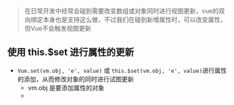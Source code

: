 > 在日常开发中经常会碰到需要改变数组或对象同时进行视图更新，vue的双向绑定本身也是支持这么做，不过我们在碰到新增属性时，可以改变属性，但Vue不会触发视图更新

## 使用 this.$set 进行属性的更新
* `Vue.set(vm.obj, 'e', value)` 或 `this.$set(vm.obj, 'e', value)`进行属性的添加，从而修改对象的同时进行试图更新
	* vm.obj 是要添加属性的对象
	* 